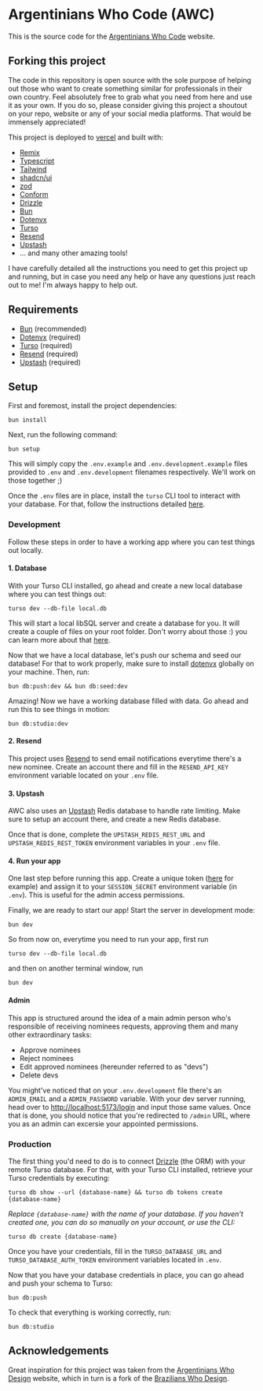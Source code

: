 # Argentinians Who Code (AWC)

This is the source code for the [Argentinians Who
Code](https://argentinianswhocode.dev) website.

## Forking this project

The code in this repository is open source with the sole purpose of helping out
those who want to create something similar for professionals in their own
country. Feel absolutely free to grab what you need from here and use it as your
own. If you do so, please consider giving this project a shoutout on your repo,
website or any of your social media platforms. That would be immensely
appreciated!

This project is deployed to [vercel](https://vercel.com) and built with:

- [Remix](https://remix.run)
- [Typescript](https://www.typescriptlang.org)
- [Tailwind](https://tailwindcss.com)
- [shadcn/ui](https://ui.shadcn.com)
- [zod](https://zod.dev)
- [Conform](https://conform.guide)
- [Drizzle](https://orm.drizzle.team)
- [Bun](https://bun.sh)
- [Dotenvx](https://dotenvx.com)
- [Turso](https://turso.tech)
- [Resend](https://resend.com/overview)
- [Upstash](https://upstash.com)
- ... and many other amazing tools!

I have carefully detailed all the instructions you need to get this project up
and running, but in case you need any help or have any questions just reach out
to me! I'm always happy to help out.

## Requirements

- [Bun](https://bun.sh) (recommended)
- [Dotenvx](https://dotenvx.com/) (required)
- [Turso](https://turso.tech) (required)
- [Resend](https://resend.com/overview) (required)
- [Upstash](https://upstash.com) (required)

## Setup

First and foremost, install the project dependencies:

```shell
bun install
```

Next, run the following command:

```shell
bun setup
```

This will simply copy the `.env.example` and `.env.development.example` files
provided to `.env` and `.env.development` filenames respectively. We'll work on
those together ;)

Once the `.env` files are in place, install the `turso` CLI tool to interact
with your database. For that, follow the instructions detailed
[here](https://docs.turso.tech/cli/introduction).

### Development

Follow these steps in order to have a working app where you can test things out
locally.

#### 1. Database

With your Turso CLI installed, go ahead and create a new local database where
you can test things out:

```shell
turso dev --db-file local.db
```

This will start a local libSQL server and create a database for you. It will
create a couple of files on your root folder. Don't worry about those :) you can
learn more about that [here](https://docs.turso.tech/local-development).

Now that we have a local database, let's push our schema and seed our database!
For that to work properly, make sure to install [dotenvx](https://dotenvx.com)
globally on your machine. Then, run:

```shell
bun db:push:dev && bun db:seed:dev
```

Amazing! Now we have a working database filled with data. Go ahead and run this
to see things in motion:

```shell
bun db:studio:dev
```

#### 2. Resend

This project uses [Resend](https://resend.com) to send email notifications
everytime there's a new nominee. Create an account there and fill in the
`RESEND_API_KEY` environment variable located on your `.env` file.

#### 3. Upstash

AWC also uses an [Upstash](https://upstash.com) Redis database to handle rate
limiting. Make sure to setup an account there, and create a new Redis database.

Once that is done, complete the `UPSTASH_REDIS_REST_URL` and
`UPSTASH_REDIS_REST_TOKEN` environment variables in your `.env` file.

#### 4. Run your app

One last step before running this app. Create a unique token
([here](https://it-tools.tech/token-generator) for example) and assign it to
your `SESSION_SECRET` environment variable (in `.env`). This is useful for the
admin access permissions.

Finally, we are ready to start our app! Start the server in development mode:

```shell
bun dev
```

So from now on, everytime you need to run your app, first run

```shell
turso dev --db-file local.db
```

and then on another terminal window, run

```shell
bun dev
```

#### Admin

This app is structured around the idea of a main admin person who's responsible
of receiving nominees requests, approving them and many other extraordinary
tasks:

- Approve nominees
- Reject nominees
- Edit approved nominees (hereunder referred to as "devs")
- Delete devs

You might've noticed that on your `.env.development` file there's an
`ADMIN_EMAIL` and a `ADMIN_PASSWORD` variable. With your dev server running,
head over to [http://localhost:5173/login](http://localhost:5173/login) and
input those same values. Once that is done, you should notice that you're
redirected to `/admin` URL, where you as an admin can excersie your appointed
permissions.

### Production

The first thing you'd need to do is to connect
[Drizzle](https://orm.drizzle.team) (the ORM) with your remote Turso database.
For that, with your Turso CLI installed, retrieve your Turso credentials by
executing:

```shell
turso db show --url {database-name} && turso db tokens create {database-name}
```

_Replace `{database-name}` with the name of your database. If you haven't
created one, you can do so manually on your account, or use the CLI:_

```shell
turso db create {database-name}
```

Once you have your credentials, fill in the `TURSO_DATABASE_URL` and
`TURSO_DATABASE_AUTH_TOKEN` environment variables located in `.env`.

Now that you have your database credentials in place, you can go ahead and push
your schema to Turso:

```shell
bun db:push
```

To check that everything is working correctly, run:

```shell
bun db:studio
```

## Acknowledgements

Great inspiration for this project was taken from the [Argentinians Who
Design](https://argentinianswho.design) website, which in turn is a fork of the
[Brazilians Who Design](https://github.com/zehfernandes/brazilianswhodesign).
